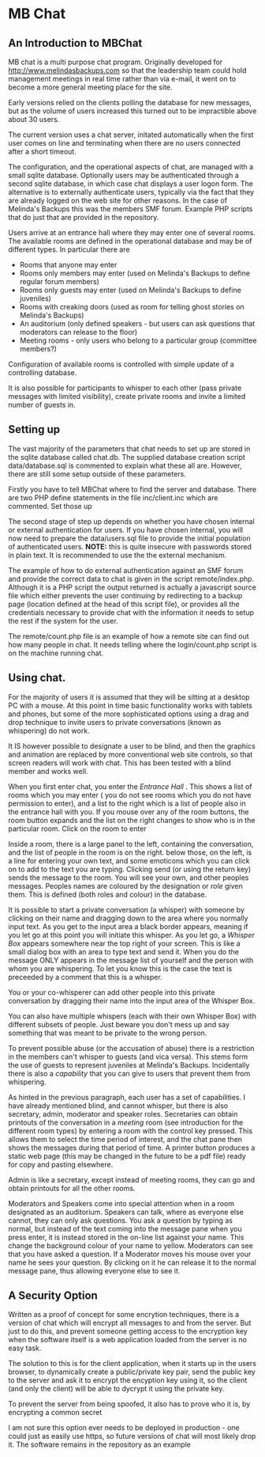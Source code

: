 # MB Chat

## An Introduction to MBChat

MB chat is a multi purpose chat program.  Originally developed for
http://www.melindasbackups.com so that the leadership team could hold
management meetings in real time rather than via e-mail, it went on to
become a more general meeting place for the site.

Early versions relied on the clients polling the database for new messages, but 
as the volume of users increased this turned out to be impractible above about 30 users.

The current version uses a chat server, initated automatically when the first user comes
on line and terminating when there are no users connected after a short timeout.

The configuration, and the operational aspects of chat, are managed with a small sqlite
database. Optionally users may be authenticated through a second sqlite database, in which case
chat displays a user logon form.  The alternative is to externally authenticate users, typically
via the fact that they are already logged on the web site for other reasons.  In the case
of Melinda's Backups this was the members SMF forum.  Example PHP scripts that do just that
are provided in the repository.

Users arrive at an entrance hall where they may enter one of several rooms.  The available rooms are 
defined in the operational database and may be of different types.  In particular there are
* Rooms that anyone may enter
* Rooms only members may enter (used on Melinda's Backups to define regular forum members)
* Rooms only guests may enter (used on Melinda's Backups to define juveniles)
* Rooms with creaking doors (used as room for telling ghost stories on Melinda's Backups)
* An auditorium (only defined speakers - but users can ask questions that moderators can release to the floor)
* Meeting rooms - only users who belong to a particular group (committee members?) 

Configuration of available rooms is controlled with simple update of a
controlling database.

It is also possible for participants to whisper to each other (pass private messages with
limited visibility), create private rooms and invite a limited number of guests in.

## Setting up

The vast majority of the parameters that chat needs to set up are stored in the sqlite database called
chat.db.  The supplied database creation script data/database.sql is commented to explain what these all are.
However, there are still some setup outside of these parameters.

Firstly you have to tell MBChat where to find the server and database.  There are two PHP define statements
in the file inc/client.inc which are commented.  Set those up

The second stage of step up depends on whether you have chosen internal or external authentication for users.
If you have chosen internal, you will now need to prepare the data/users.sql file to provide the initial population
of authenticated users.  **NOTE:** this is quite insecure with passwords stored in plain text.  It is recommended
to use the the external mechanism.

The example of how to do external authentication against an SMF forum and provide the correct data to chat is given
in the script remote/index.php.  Although it is a PHP script the output returned is actually a javascript source file
which either prevents the user continuing by redirecting to a backup page (location defined at the head of this script
file), or provides all the credentials necessary to provide chat with the information it needs to setup the rest if 
the system for the user. 

The remote/count.php file is an example of how a remote site can find out how many people in chat.  It needs telling where
the login/count.php script is on the machine running chat.

## Using chat.

For the majority of users it is assumed that they will be sitting at a desktop PC with a mouse.  At this point in time
basic functionality works with tablets and phones, but some of the more sophisticated options using a drag and drop technique
to invite users to private conversations (known as whispering) do not work.

It IS however possible to designate a user to be blind, and then the graphics and animation are replaced by more conventional
web site controls, so that screen readers will work with chat.  This has been tested with a blind member and works well.

When you first enter chat, you enter the *Entrance Hall* .  This shows a list of rooms which you may enter ( you do not see
rooms which you do not have permission to enter), and a list to the right which is a list of people also in the entrance 
hall with you.  If you mouse over any of the room buttons, the room button expands and the list on the right changes 
to show who is in the particular room. Click on the room to enter

Inside a room, there is a large panel to the left, containing the conversation, and the list of people in the room is on the right.
below those, on the left, is a line for entering your own text, and some emoticons which you can click on to add to the text you 
are typing. Clicking send (or using the return key) sends the message to the room.  You will see your own, and other peoples 
messages.  Peoples names are coloured by the designation or *role* given them.  This is defined (both roles and colour) in
the database.

It is possible to start a private conversation (a whisper) with someone by clicking on their name and dragging down to the area
where you normally input text.  As you get to the input area a black border appears, meaning if you let go at this point you will 
initiate this whisper.  As you let go, a *Whisper Box* appears somewhere near the top right of your screen.  This is like a small 
dialog box with an area to type text and send it.  When you do the message ONLY appears in the message list of yourself and the person
with whom you are whispering.  To let you know this is the case the text is preceeded by a comment that this is a whisper.

You or your co-whisperer can add other people into this private conversation by dragging their name into the input area of the Whisper Box.

You can also have multiple whispers (each with their own Whisper Box) with different subsets of people.  Just beware you don't mess up and 
say something that was meant to be private to the wrong person.

To prevent possible abuse (or the accusation of abuse) there is a restriction in the members can't whisper to guests (and vica versa). This
stems form the use of guests to represent juveniles at Melinda's Backups.  Incidentally there is also a *capability* that you can give to users
that prevent them from whispering.

As hinted in the previous paragraph, each user has a set of capabilities.  I have already mentioned blind, and cannot whisper, but there is also
secretary, admin, moderator and speaker roles.  Secretaries can obtain printouts of the conversation in a *meeting* room (see introduction for
the different room types) by entering a room with the control key pressed. This allows them to select the time period of interest, and 
the chat pane then shows the messages during that period of time.  A printer button produces a static web page (this may be changed
in the future to be a pdf file) ready for copy and pasting elsewhere.

Admin is like a secretary, except instead of meeting rooms, they can go and obtain printouts for all the other rooms. 

Moderators and Speakers come into special attention when in a room designated as an auditorium.  Speakers can talk, where as everyone else cannot,
they can only ask questions.  You ask a question by typing as normal, but instead of the text coming into the message pane when you press enter, 
it is instead stored in the on-line list against your name.  This change the background colour of your name to yellow.  Moderators can see that
you have asked a question. If a Moderator moves his mouse over your name he sees your question.  By clicking on it he can release it to the normal 
message pane, thus allowing everyone else to see it.

 
 

## A Security Option

Written as a proof of concept for some encrytion techniques, there is a version of chat
which will encrypt all messages to and from the server.  But just to do this, and prevent
someone getting access to the encryption key when the software itself is a web application
loaded from the server is no easy task.

The solution to this is for the client application, when it starts up in the users browser, to
dynamically create a public/private key pair, send the public key to the server and ask it to encrypt
the encyption key using it, so the client (and only the client) will be able to dycrypt it using
the private key.

To prevent the server from being spoofed, it also has to prove who it is, by encrypting a common secret

I am not sure this option ever needs to be deployed in production - one could just as easily use https,
so future versions of chat will most likely drop it.  The software remains in the repository as an example






 
